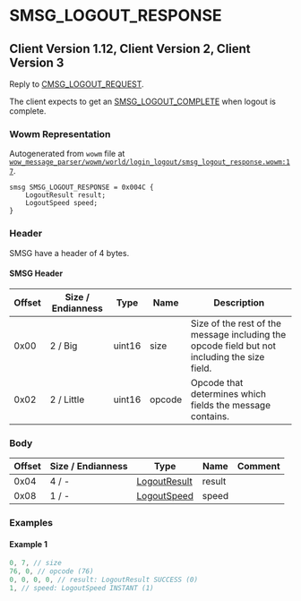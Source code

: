 # SMSG_LOGOUT_RESPONSE

## Client Version 1.12, Client Version 2, Client Version 3

Reply to [CMSG_LOGOUT_REQUEST](./cmsg_logout_request.md).

The client expects to get an [SMSG_LOGOUT_COMPLETE](./smsg_logout_complete.md) when logout is complete.

### Wowm Representation

Autogenerated from `wowm` file at [`wow_message_parser/wowm/world/login_logout/smsg_logout_response.wowm:17`](https://github.com/gtker/wow_messages/tree/main/wow_message_parser/wowm/world/login_logout/smsg_logout_response.wowm#L17).
```rust,ignore
smsg SMSG_LOGOUT_RESPONSE = 0x004C {
    LogoutResult result;
    LogoutSpeed speed;
}
```
### Header

SMSG have a header of 4 bytes.

#### SMSG Header

| Offset | Size / Endianness | Type   | Name   | Description |
| ------ | ----------------- | ------ | ------ | ----------- |
| 0x00   | 2 / Big           | uint16 | size   | Size of the rest of the message including the opcode field but not including the size field.|
| 0x02   | 2 / Little        | uint16 | opcode | Opcode that determines which fields the message contains.|

### Body

| Offset | Size / Endianness | Type | Name | Comment |
| ------ | ----------------- | ---- | ---- | ------- |
| 0x04 | 4 / - | [LogoutResult](logoutresult.md) | result |  |
| 0x08 | 1 / - | [LogoutSpeed](logoutspeed.md) | speed |  |

### Examples

#### Example 1

```c
0, 7, // size
76, 0, // opcode (76)
0, 0, 0, 0, // result: LogoutResult SUCCESS (0)
1, // speed: LogoutSpeed INSTANT (1)
```
